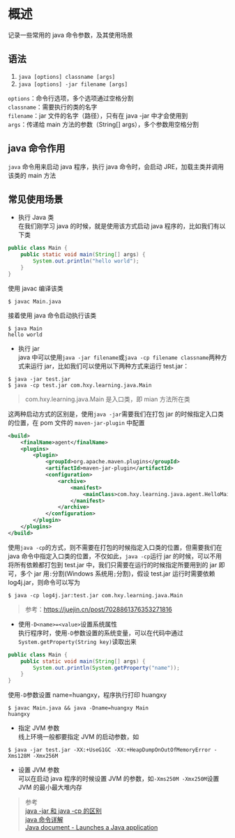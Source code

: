 # 概述
记录一些常用的 java 命令参数，及其使用场景

## 语法
1. `java [options] classname [args]`
2. `java [options] -jar filename [args]`

`options`：命令行选项，多个选项通过空格分割  
`classname`：需要执行的类的名字  
`filename`：jar 文件的名字（路径），只有在 java -jar 中才会使用到  
`args`：传递给 main 方法的参数（String[] args），多个参数用空格分割  

## java 命令作用
`java` 命令用来启动 java 程序，执行 java 命令时，会启动 JRE，加载主类并调用该类的 main 方法  

## 常见使用场景
* 执行 Java 类  
在我们刚学习 java 的时候，就是使用该方式启动 java 程序的，比如我们有以下类
```java
public class Main {
    public static void main(String[] args) {
        System.out.println("hello world");
    }
}
```
使用 javac 编译该类  
```
$ javac Main.java
```
接着使用 java 命令启动执行该类  
```
$ java Main
hello world
```

* 执行 jar  
java 中可以使用`java -jar filename`或`java -cp filename classname`两种方式来运行 jar，比如我们可以使用以下两种方式来运行 test.jar：  
```
$ java -jar test.jar
$ java -cp test.jar com.hxy.learning.java.Main
```
> com.hxy.learning.java.Main 是入口类，即 mian 方法所在类

这两种启动方式的区别是，使用`java -jar`需要我们在打包 jar 的时候指定入口类的位置，在 pom 文件的 `maven-jar-plugin` 中配置
```xml
<build>
    <finalName>agent</finalName>
    <plugins>
        <plugin>
            <groupId>org.apache.maven.plugins</groupId>
            <artifactId>maven-jar-plugin</artifactId>
            <configuration>
                <archive>
                    <manifest>
                        <mainClass>com.hxy.learning.java.agent.HelloMain</mainClass>
                    </manifest>
                </archive>
            </configuration>
        </plugin>
    </plugins>
</build>
```

使用`java -cp`的方式，则不需要在打包的时候指定入口类的位置，但需要我们在 java 命令中指定入口类的位置，不仅如此，`java -cp`运行 jar 的时候，可以不用将所有依赖都打包到 test.jar 中，我们只需要在运行的时候指定所要用到的 jar 即可，多个 jar 用`:`分割(Windows 系统用`;`分割)，假设 test.jar 运行时需要依赖 log4j.jar，则命令可以写为
```
$ java -cp log4j.jar:test.jar com.hxy.learning.java.Main
```
> 参考：https://juejin.cn/post/7028861376353271816


* 使用`-D<name>=<value>`设置系统属性  
执行程序时，使用`-D`参数设置的系统变量，可以在代码中通过`System.getProperty(String key)`读取出来
```java
public class Main {
    public static void main(String[] args) {
        System.out.println(System.getProperty("name"));
    }
}
```
使用`-D`参数设置 name=huangxy，程序执行打印 huangxy
```
$ javac Main.java && java -Dname=huangxy Main
huangxy
```

* 指定 JVM 参数  
线上环境一般都要指定 JVM 的启动参数，如
```
$ java -jar test.jar -XX:+UseG1GC -XX:+HeapDumpOnOutOfMemoryError -Xms128M -Xmx256M
```

* 设置 JVM 参数  
可以在启动 java 程序的时候设置 JVM 的参数，如`-Xms250M -Xmx250M`设置 JVM 的最小最大堆内存  

> 参考  
> [java -jar 和 java -cp 的区别](https://juejin.cn/post/7028861376353271816)  
> [java 命令详解](https://ningg.top/java-command/)  
> [Java document - Launches a Java application](https://docs.oracle.com/javase/8/docs/technotes/tools/unix/java.html#BABDJJFI)